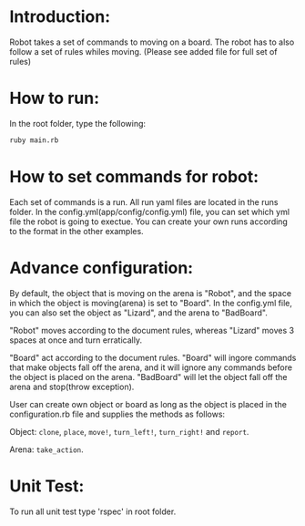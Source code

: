 Introduction:
========
Robot takes a set of commands to moving on a board.  The robot has to also follow a set of rules whiles moving.
(Please see added file for full set of rules)

How to run:
========
In the root folder, type the following:
  ```bash
  ruby main.rb
  ```
How to set commands for robot:
========
Each set of commands is a run.  All run yaml files are located in the runs folder.  In the config.yml(app/config/config.yml) file, you can
set which yml file the robot is going to exectue.  You can create your own runs according to the format in the other examples.

Advance configuration:
========
By default, the object that is moving on the arena is "Robot", and the space in which the object is moving(arena) is set to "Board".
In the config.yml file, you can also set the object as "Lizard", and the arena to "BadBoard".

"Robot" moves according to the document rules, whereas "Lizard" moves 3 spaces at once and turn erratically.

"Board" act according to the document rules.  "Board" will ingore commands that make objects fall off the arena, and it will ignore 
any commands before the object is placed on the arena.  "BadBoard" will let the object fall off the arena and stop(throw exception).

User can create own object or board as long as the object is placed in the configuration.rb file and supplies the methods as follows:

Object: `clone`, `place`, `move!`, `turn_left!`, `turn_right!` and `report`.

Arena: `take_action`.

Unit Test:
========
To run all unit test type 'rspec' in root folder.
